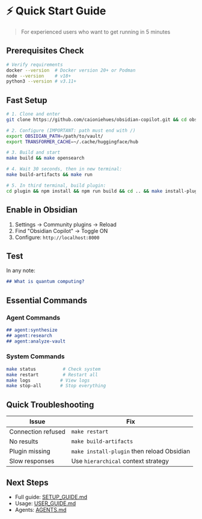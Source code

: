 # ⚡ Quick Start Guide

> For experienced users who want to get running in 5 minutes

## Prerequisites Check

```bash
# Verify requirements
docker --version  # Docker version 20+ or Podman
node --version    # v18+
python3 --version # v3.11+
```

## Fast Setup

```bash
# 1. Clone and enter
git clone https://github.com/caioniehues/obsidian-copilot.git && cd obsidian-copilot

# 2. Configure (IMPORTANT: path must end with /)
export OBSIDIAN_PATH=/path/to/vault/
export TRANSFORMER_CACHE=~/.cache/huggingface/hub

# 3. Build and start
make build && make opensearch

# 4. Wait 30 seconds, then in new terminal:
make build-artifacts && make run

# 5. In third terminal, build plugin:
cd plugin && npm install && npm run build && cd .. && make install-plugin
```

## Enable in Obsidian

1. Settings → Community plugins → Reload
2. Find "Obsidian Copilot" → Toggle ON
3. Configure: `http://localhost:8000`

## Test

In any note:
```markdown
## What is quantum computing?
```

## Essential Commands

### Agent Commands
```markdown
## agent:synthesize
## agent:research  
## agent:analyze-vault
```

### System Commands
```bash
make status          # Check system
make restart         # Restart all
make logs           # View logs
make stop-all       # Stop everything
```

## Quick Troubleshooting

| Issue | Fix |
|-------|-----|
| Connection refused | `make restart` |
| No results | `make build-artifacts` |
| Plugin missing | `make install-plugin` then reload Obsidian |
| Slow responses | Use `hierarchical` context strategy |

## Next Steps

- Full guide: [SETUP_GUIDE.md](./SETUP_GUIDE.md)
- Usage: [USER_GUIDE.md](./USER_GUIDE.md)
- Agents: [AGENTS.md](./AGENTS.md)